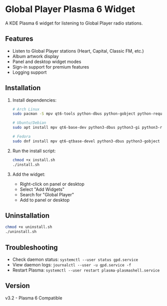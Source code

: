# Global Player Plasma 6 Widget

A KDE Plasma 6 widget for listening to Global Player radio stations.

## Features
- Listen to Global Player stations (Heart, Capital, Classic FM, etc.)
- Album artwork display
- Panel and desktop widget modes
- Sign-in support for premium features
- Logging support

## Installation

1. Install dependencies:
   ```bash
   # Arch Linux
   sudo pacman -S mpv qt6-tools python-dbus python-gobject python-requests python-pyqt6-webengine
   
   # Ubuntu/Debian
   sudo apt install mpv qt6-base-dev python3-dbus python3-gi python3-requests python3-pyqt6.qtwebengine
   
   # Fedora
   sudo dnf install mpv qt6-qtbase-devel python3-dbus python3-gobject python3-requests python3-pyqt6-webengine
   ```

2. Run the install script:
   ```bash
   chmod +x install.sh
   ./install.sh
   ```

3. Add the widget:
   - Right-click on panel or desktop
   - Select "Add Widgets"
   - Search for "Global Player"
   - Add to panel or desktop

## Uninstallation

```bash
chmod +x uninstall.sh
./uninstall.sh
```

## Troubleshooting

- Check daemon status: `systemctl --user status gpd.service`
- View daemon logs: `journalctl --user -u gpd.service -f`
- Restart Plasma: `systemctl --user restart plasma-plasmashell.service`

## Version
v3.2 - Plasma 6 Compatible
